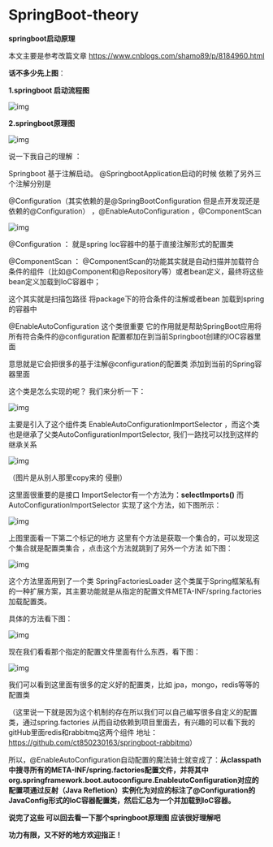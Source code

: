 # SpringBoot-theory
**springboot启动原理**

本文主要是参考改篇文章 <https://www.cnblogs.com/shamo89/p/8184960.html>

**话不多少先上图**：

**1.springboot 启动流程图**



![img](<https://github.com/ct850230163/SpringBoot-theory/blob/master/images/springboot-%E5%90%AF%E5%8A%A8%E5%8E%9F%E7%90%86.png>)



**2.springboot原理图**



![img](https://github.com/ct850230163/SpringBoot-theory/blob/master/images/springboot%E5%8E%9F%E7%90%86%E5%9B%BE.png)



说一下我自己的理解 ：

Springboot 基于注解启动。 @SpringbootApplication启动的时候 依赖了另外三个注解分别是

@Configuration（其实依赖的是@SpringBootConfiguration 但是点开发现还是依赖的@Configuration） ，@EnableAutoConfiguration ，@ComponentScan 

![img](https://github.com/ct850230163/SpringBoot-theory/blob/master/images/%E5%BE%AE%E4%BF%A1%E6%88%AA%E5%9B%BE_20190328165544.png)



@Configuration ： 就是spring Ioc容器中的基于直接注解形式的配置类

@ComponentScan ：   @ComponentScan的功能其实就是自动扫描并加载符合条件的组件（比如@Component和@Repository等）或者bean定义，最终将这些bean定义加载到IoC容器中；

这个其实就是扫描包路径 将package下的符合条件的注解或者bean 加载到spring的容器中

@EnableAutoConfiguration 这个类很重要 它的作用就是帮助SpringBoot应用将所有符合条件的@configuration 配置都加在到当前Springboot创建的IOC容器里面

意思就是它会把很多的基于注解@configuration的配置类 添加到当前的Spring容器里面

这个类是怎么实现的呢？  我们来分析一下：

![img](https://github.com/ct850230163/SpringBoot-theory/blob/master/images/clipboard1.png)

主要是引入了这个组件类 EnableAutoConfigurationImportSelector ，而这个类也是继承了父类AutoConfigurationImportSelector, 我们一路找可以找到这样的继承关系

![img](https://github.com/ct850230163/SpringBoot-theory/blob/master/images/1112095-20181115152043749-1596939041.png)

（图片是从别人那里copy来的 侵删）


这里面很重要的是接口 ImportSelector有一个方法为：**selectImports()** 而AutoConfigurationImportSelector 实现了这个方法，如下图所示：

![img](https://github.com/ct850230163/SpringBoot-theory/blob/master/images/clipboard2.png)

上图里面看一下第二个标记的地方 这里有个方法是获取一个集合的，可以发现这个集合就是配置类集合 ，点击这个方法就跳到了另外一个方法 如下图：

![img](https://github.com/ct850230163/SpringBoot-theory/blob/master/images/clipboard3.png)

这个方法里面用到了一个类 SpringFactoriesLoader 这个类属于Spring框架私有的一种扩展方案，其主要功能就是从指定的配置文件META-INF/spring.factories加载配置类。

具体的方法看下图：

![img](https://github.com/ct850230163/SpringBoot-theory/blob/master/images/clipboard5.png)

现在我们看看那个指定的配置文件里面有什么东西，看下图：

![img](https://github.com/ct850230163/SpringBoot-theory/blob/master/images/clipboard4.png)

我们可以看到这里面有很多的定义好的配置类，比如 jpa，mongo，redis等等的配置类

（这里说一下就是因为这个机制的存在所以我们可以自己编写很多自定义的配置类，通过spring.factories 从而自动依赖到项目里面去，有兴趣的可以看下我的gitHub里面redis和rabbitmq这两个组件 地址： <https://github.com/ct850230163/springboot-rabbitmq>）

所以，@EnableAutoConfiguration自动配置的魔法骑士就变成了：**从classpath中搜寻所有的META-INF/spring.factories配置文件，并将其中org.springframework.boot.autoconfigure.EnableutoConfiguration对应的配置项通过反射（Java Refletion）实例化为对应的标注了@Configuration的JavaConfig形式的IoC容器配置类，然后汇总为一个并加载到IoC容器。**

**说完了这些 可以回去看一下那个springboot原理图 应该很好理解吧** 



**功力有限，又不好的地方欢迎指正！**

